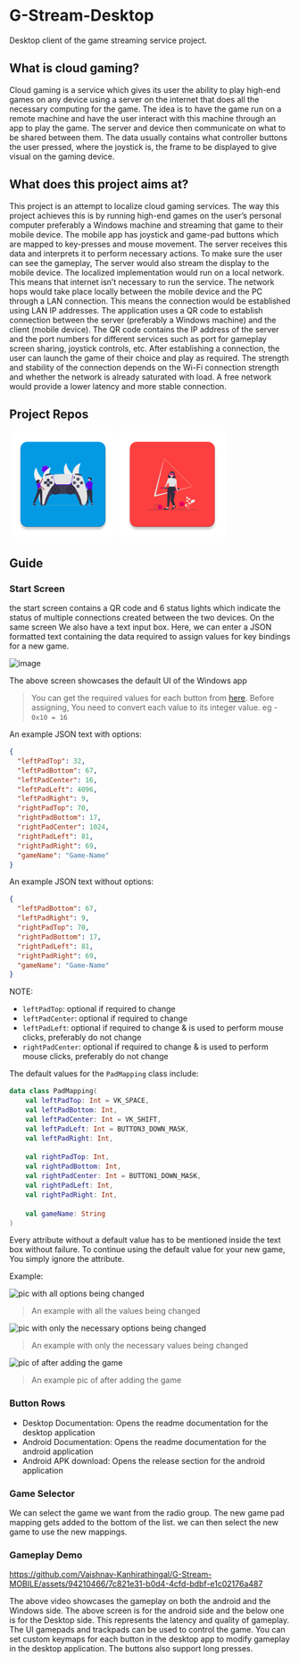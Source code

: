 # G-Stream-Desktop

Desktop client of the game streaming service project.

## What is cloud gaming?

Cloud gaming is a service which gives its user the ability to play high-end games on any device using a server on the
internet that does all the necessary computing for the game. The idea is to have the game run on a remote machine and
have the user interact with this machine through an app to play the game. The server and device then communicate on what
to be shared between them. The data usually contains what controller buttons the user pressed, where the joystick is,
the frame to be displayed to give visual on the gaming device.

## What does this project aims at?

This project is an attempt to localize cloud gaming services. The way this project achieves this is by running high-end
games on the user’s personal computer preferably a Windows machine and streaming that game to their mobile device. The
mobile app has joystick and game-pad buttons which are mapped to key-presses and mouse movement. The server receives
this data and interprets it to perform necessary actions. To make sure the user can see the gameplay, The server would
also stream the display to the mobile device. The localized implementation would run on a local network. This means that
internet isn’t necessary to run the service. The network hops would take place locally between the mobile device and the
PC through a LAN connection. This means the connection would be established using LAN IP addresses. The application uses
a QR code to establish connection between the server (preferably a Windows machine) and the client (mobile device). The
QR code contains the IP address of the server and the port numbers for different services such as port for gameplay
screen sharing, joystick controls, etc. After establishing a connection, the user can launch the game of their choice
and play as required. The strength and stability of the connection depends on the Wi-Fi connection strength and whether
the network is already saturated with load. A free network would provide a lower latency and more stable connection.

## Project Repos

[![Game - Stream android app icon](https://github.com/Vaishnav-Kanhirathingal/G-Stream-MOBILE/blob/main/app/src/main/res/mipmap-xxxhdpi/ic_launcher.png?raw=true "[Game - Stream Mobile] - This app is responsible for sending control signals to the desktop side. It also displays gameplay streamed from the PC")](https://github.com/Vaishnav-Kanhirathingal/G-Stream-MOBILE)
[![Game - Stream desktop app icon](https://github.com/Vaishnav-Kanhirathingal/G-Stream-Desktop/blob/main/src/main/resources/app_icon_mipmap/mipmap-xxxhdpi/ic_launcher.png?raw=true "[Game - Stream Desktop] - This app is responsible for receiving control signals from the android side. It also streams gameplay to the android device")](https://github.com/Vaishnav-Kanhirathingal/G-Stream-Desktop)

## Guide

### Start Screen

the start screen contains a QR code and 6 status lights which indicate the status of multiple connections created
between the two devices. On the same screen We also have a text input box. Here, we can enter a JSON formatted text
containing the data required to assign values for key bindings for a new game.

![image](https://github.com/Vaishnav-Kanhirathingal/G-Stream-Desktop/assets/94210466/f5bddf14-6890-489a-a9e2-6390df5289c7 "This is the start up screen")

The above screen showcases the default UI of the Windows app

> You can get the required values for each button from
> [here](https://learn.microsoft.com/en-us/windows/win32/inputdev/virtual-key-codes). Before assigning, You need to
> convert each value to its integer value. eg - `0x10 = 16`

An example JSON text with options:

``` JSON
{
  "leftPadTop": 32,
  "leftPadBottom": 67,
  "leftPadCenter": 16,
  "leftPadLeft": 4096,
  "leftPadRight": 9,
  "rightPadTop": 70,
  "rightPadBottom": 17,
  "rightPadCenter": 1024,
  "rightPadLeft": 81,
  "rightPadRight": 69,
  "gameName": "Game-Name"
}
```

An example JSON text without options:

``` JSON
{
  "leftPadBottom": 67,
  "leftPadRight": 9,
  "rightPadTop": 70,
  "rightPadBottom": 17,
  "rightPadLeft": 81,
  "rightPadRight": 69,
  "gameName": "Game-Name"
}
```

NOTE:

- `leftPadTop`: optional if required to change
- `leftPadCenter`: optional if required to change
- `leftPadLeft`: optional if required to change & is used to perform mouse clicks, preferably do not change
- `rightPadCenter`: optional if required to change & is used to perform mouse clicks, preferably do not change

The default values for the `PadMapping` class include:

``` Kotlin
data class PadMapping(
    val leftPadTop: Int = VK_SPACE,
    val leftPadBottom: Int,
    val leftPadCenter: Int = VK_SHIFT,
    val leftPadLeft: Int = BUTTON3_DOWN_MASK,
    val leftPadRight: Int,

    val rightPadTop: Int,
    val rightPadBottom: Int,
    val rightPadCenter: Int = BUTTON1_DOWN_MASK,
    val rightPadLeft: Int,
    val rightPadRight: Int,

    val gameName: String
)
```

Every attribute without a default value has to be mentioned inside the text box without failure. To continue using the
default value for your new game, You simply ignore the attribute.

Example:

![pic with all options being changed](https://github.com/Vaishnav-Kanhirathingal/G-Stream-Desktop/assets/94210466/c27518c2-b5c1-4490-8396-414606f65b8f "pic with all options being changed")

> An example with all the values being changed

![pic with only the necessary options being changed](https://github.com/Vaishnav-Kanhirathingal/G-Stream-Desktop/assets/94210466/0af90163-b01a-49da-b4f8-536064e391f4 "pic with only the necessary options being changed")

> An example with only the necessary values being changed

![pic of after adding the game](https://github.com/Vaishnav-Kanhirathingal/G-Stream-Desktop/assets/94210466/99bd2bea-3344-4398-a4e6-57ac5cf4cbbb "pic of after adding the game")

> An example pic of after adding the game

### Button Rows

- Desktop Documentation: Opens the readme documentation for the desktop application
- Android Documentation: Opens the readme documentation for the android application
- Android APK download: Opens the release section for the android application

### Game Selector

We can select the game we want from the radio group. The new game pad mapping gets added to the bottom of the list. we
can then select the new game to use the new mappings.

### Gameplay Demo

https://github.com/Vaishnav-Kanhirathingal/G-Stream-MOBILE/assets/94210466/7c821e31-b0d4-4cfd-bdbf-e1c02176a487

The above video showcases the gameplay on both the android and the Windows side. The above screen is for the android side and the below one is for the Desktop side. This represents the latency and quality of gameplay. The UI gamepads and trackpads can be used to control the game. You can set custom keymaps for each button in the desktop app to modify gameplay in the desktop application. The buttons also support long presses.
